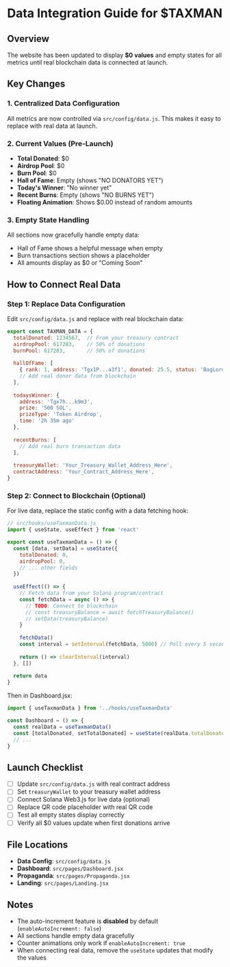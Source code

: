# Data Integration Guide for $TAXMAN

## Overview

The website has been updated to display **$0 values** and empty states for all metrics until real blockchain data is connected at launch.

## Key Changes

### 1. Centralized Data Configuration

All metrics are now controlled via `src/config/data.js`. This makes it easy to replace with real data at launch.

### 2. Current Values (Pre-Launch)

- **Total Donated**: $0
- **Airdrop Pool**: $0
- **Burn Pool**: $0
- **Hall of Fame**: Empty (shows "NO DONATORS YET")
- **Today's Winner**: "No winner yet"
- **Recent Burns**: Empty (shows "NO BURNS YET")
- **Floating Animation**: Shows $0.00 instead of random amounts

### 3. Empty State Handling

All sections now gracefully handle empty data:
- Hall of Fame shows a helpful message when empty
- Burn transactions section shows a placeholder
- All amounts display as $0 or "Coming Soon"

## How to Connect Real Data

### Step 1: Replace Data Configuration

Edit `src/config/data.js` and replace with real blockchain data:

```javascript
export const TAXMAN_DATA = {
  totalDonated: 1234567,  // From your treasury contract
  airdropPool: 617283,    // 50% of donations
  burnPool: 617283,       // 50% of donations
  
  hallOfFame: [
    { rank: 1, address: 'Tgx1P...a3f1', donated: 25.5, status: 'BagLords' },
    // Add real donor data from blockchain
  ],
  
  todaysWinner: {
    address: 'Tgx7h...k9m3',
    prize: '500 SOL',
    prizeType: 'Token Airdrop',
    time: '2h 35m ago'
  },
  
  recentBurns: [
    // Add real burn transaction data
  ],
  
  treasuryWallet: 'Your_Treasury_Wallet_Address_Here',
  contractAddress: 'Your_Contract_Address_Here',
}
```

### Step 2: Connect to Blockchain (Optional)

For live data, replace the static config with a data fetching hook:

```javascript
// src/hooks/useTaxmanData.js
import { useState, useEffect } from 'react'

export const useTaxmanData = () => {
  const [data, setData] = useState({
    totalDonated: 0,
    airdropPool: 0,
    // ... other fields
  })
  
  useEffect(() => {
    // Fetch data from your Solana program/contract
    const fetchData = async () => {
      // TODO: Connect to blockchain
      // const treasuryBalance = await fetchTreasuryBalance()
      // setData(treasuryBalance)
    }
    
    fetchData()
    const interval = setInterval(fetchData, 5000) // Poll every 5 seconds
    
    return () => clearInterval(interval)
  }, [])
  
  return data
}
```

Then in Dashboard.jsx:

```javascript
import { useTaxmanData } from '../hooks/useTaxmanData'

const Dashboard = () => {
  const realData = useTaxmanData()
  const [totalDonated, setTotalDonated] = useState(realData.totalDonated)
  // ...
}
```

## Launch Checklist

- [ ] Update `src/config/data.js` with real contract address
- [ ] Set `treasuryWallet` to your treasury wallet address
- [ ] Connect Solana Web3.js for live data (optional)
- [ ] Replace QR code placeholder with real QR code
- [ ] Test all empty states display correctly
- [ ] Verify all $0 values update when first donations arrive

## File Locations

- **Data Config**: `src/config/data.js`
- **Dashboard**: `src/pages/Dashboard.jsx`
- **Propaganda**: `src/pages/Propaganda.jsx`
- **Landing**: `src/pages/Landing.jsx`

## Notes

- The auto-increment feature is **disabled** by default (`enableAutoIncrement: false`)
- All sections handle empty data gracefully
- Counter animations only work if `enableAutoIncrement: true`
- When connecting real data, remove the `useState` updates that modify the values


